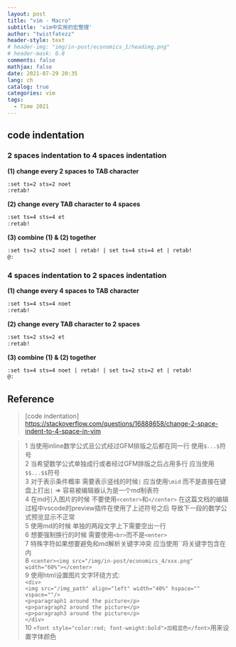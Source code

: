 ```yaml
---
layout: post
title: "vim - Macro"
subtitle: 'vim中实用的宏整理'
author: "twistfatezz"
header-style: text
# header-img: "img/in-post/economics_1/headimg.png"
# header-mask: 0.8
comments: false 
mathjax: false 
date: 2021-07-29 20:35
lang: ch 
catalog: true 
categories: vim 
tags:
  - Time 2021
---
```

## code indentation
### 2 spaces indentation to 4 spaces indentation
**(1) change every 2 spaces to TAB character** 
```txt
:set ts=2 sts=2 noet
:retab!
```
**(2) change every TAB character to 4 spaces** 
```txt
:set ts=4 sts=4 et
:retab!
```
**(3) combine (1) & (2) together**
```txt
:set ts=2 sts=2 noet | retab! | set ts=4 sts=4 et | retab!
@:
```
### 4 spaces indentation to 2 spaces indentation
**(1) change every 4 spaces to TAB character** 
```txt
:set ts=4 sts=4 noet
:retab!
```
**(2) change every TAB character to 2 spaces** 
```txt
:set ts=2 sts=2 et
:retab!
```
**(3) combine (1) & (2) together**
```txt
:set ts=4 sts=4 noet | retab! | set ts=2 sts=2 et | retab!
@:
```

## Reference
> [code indentation] https://stackoverflow.com/questions/16888658/change-2-space-indent-to-4-space-in-vim <br>



> 1 当使用inline数学公式且公式经过GFM排版之后都在同一行 使用`$...$`符号<br>
> 2 当希望数学公式单独成行或者经过GFM排版之后占用多行 应当使用`$$...$$`符号<br>
> 3 对于表示条件概率 需要表示竖线的时候`|` 应当使用`\mid` 而不是直接在键盘上打出`|` => 容易被编辑器认为是一个md制表符<br>
> 4 在md引入图片的时候 不要使用`<center>`和`</center>` 在这篇文档的编辑过程中vscode的preview插件在使用了上述符号之后 导致下一段的数学公式预览显示不正常<br>
> 5 使用md的时候 单独的两段文字上下需要空出一行<br>
> 6 想要强制换行的时候 需要使用`<br>`而不是`<enter>`<br>
> 7 特殊字符如果想要避免和md解析关键字冲突 应当使用``将关键字包含在内 <br>
> 8 `<center><img src="/img/in-post/economics_4/xxx.png" width="60%"></center>` <br>
> 9 使用html设置图片文字环绕方式: <br>
    `<div>` <br>
        `<img src="/img_path" align="left" width="40%" hspace="" vspace=""/>` <br>
        `<p>paragraph1 around the picture</p>` <br>
        `<p>paragraph2 around the picture</p>` <br>
        `<p>paragraph3 around the picture</p>` <br>
    `</div>` <br>
> 10 `<font style="color:red; font-weight:bold">加粗蓝色</font>`用来设置字体颜色
